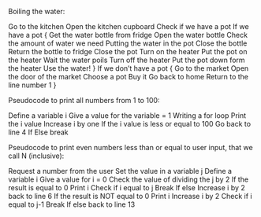 Boiling the water:

Go to the kitchen 
Open the kitchen cupboard
Check if we have a pot
If we have a pot {
Get the water bottle from fridge 
Open the water bottle
Check the amount of water we need
Putting the water in the pot
Close the bottle
Return the bottle to fridge
Close the pot
Turn on the heater
Put the pot on the heater
Wait the water poils
Turn off the heater
Put the pot down form the heater
Use the water!
}
If we don’t have a pot {
Go to the market
Open the door of the market
Choose a pot
Buy it
Go back to home 
Return to the line number 1 
}


Pseudocode to print all numbers from 1 to 100:

Define a variable i
Give a value for the variable = 1 
Writing a for loop
Print the i value
Increase i by one 
If the i value is less or equal to 100 
Go back to line 4
If Else break


Pseudocode to print even numbers less than or equal to user input, that we call N (inclusive):

Request a number from the user 
Set the value in a variable j
Define a variable i
Give a value for i = 0
Check the value of dividing the j by 2
If the result is equal to 0 
Print i
Check if i equal to j Break 
If else Increase i by 2
back to line 6
If the result is NOT equal to 0 
Print i
Increase i by 2
Check if i equal to j-1
Break 
If else back to line 13

